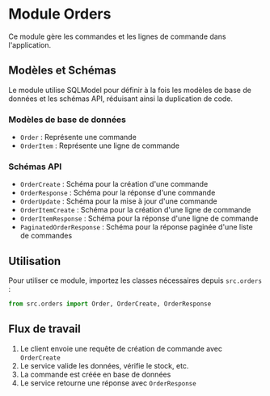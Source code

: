# Module Orders

Ce module gère les commandes et les lignes de commande dans l'application.

## Modèles et Schémas

Le module utilise SQLModel pour définir à la fois les modèles de base de données et les schémas API, réduisant ainsi la duplication de code.

### Modèles de base de données

- `Order` : Représente une commande
- `OrderItem` : Représente une ligne de commande

### Schémas API

- `OrderCreate` : Schéma pour la création d'une commande
- `OrderResponse` : Schéma pour la réponse d'une commande
- `OrderUpdate` : Schéma pour la mise à jour d'une commande
- `OrderItemCreate` : Schéma pour la création d'une ligne de commande
- `OrderItemResponse` : Schéma pour la réponse d'une ligne de commande
- `PaginatedOrderResponse` : Schéma pour la réponse paginée d'une liste de commandes

## Utilisation

Pour utiliser ce module, importez les classes nécessaires depuis `src.orders` :

```python
from src.orders import Order, OrderCreate, OrderResponse
```

## Flux de travail

1. Le client envoie une requête de création de commande avec `OrderCreate`
2. Le service valide les données, vérifie le stock, etc.
3. La commande est créée en base de données
4. Le service retourne une réponse avec `OrderResponse` 